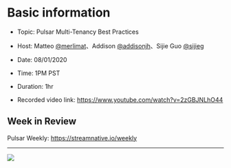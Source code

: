 # Basic information

- Topic: Pulsar Multi-Tenancy Best Practices

- Host: Matteo [@merlimat](https://twitter.com/merlimat)、Addison [@addisonjh](https://twitter.com/addisonjh)、Sijie Guo [@sijieg](https://twitter.com/sijieg)

- Date: 08/01/2020

- Time: 1PM PST

- Duration: 1hr

- Recorded video link: https://www.youtube.com/watch?v=2zGBJNLhO44

## Week in Review

Pulsar Weekly: https://streamnative.io/weekly
  
---

![](https://github.com/streamnative/tgip/blob/master/image/017.png)

